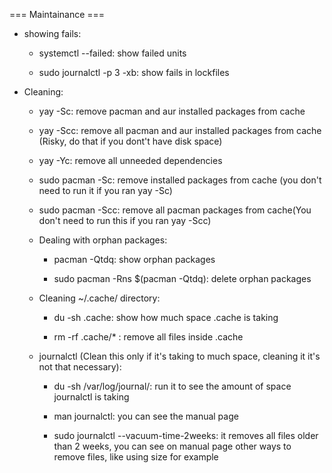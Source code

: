 === Maintainance ===

- showing fails:
    - systemctl --failed: show failed units

    - sudo journalctl -p 3 -xb: show fails in lockfiles

- Cleaning:
    - yay -Sc: remove pacman and aur installed packages from cache

    - yay -Scc: remove all pacman and aur installed packages from cache (Risky, do that if you dont't have disk space)

    - yay -Yc: remove all unneeded dependencies

    - sudo pacman -Sc: remove installed packages from cache (you don't need to run it if you ran yay -Sc)

    - sudo pacman -Scc: remove all pacman packages from cache(You don't need to run this if you ran yay -Scc)

    - Dealing with orphan packages:
        - pacman -Qtdq: show orphan packages

        - sudo pacman -Rns $(pacman -Qtdq): delete orphan packages

    - Cleaning ~/.cache/ directory:
        - du -sh .cache: show how much space .cache is taking

        - rm -rf .cache/* : remove all files inside .cache

    - journalctl (Clean this only if it's taking to much space, cleaning it it's not that necessary):
        - du -sh /var/log/journal/: run it to see the amount of space journalctl is taking

        - man journalctl: you can see the manual page 
        
        - sudo journalctl --vacuum-time-2weeks: it removes all files older than 2 weeks, you can see on manual page other ways to remove files, like using size for example

    
